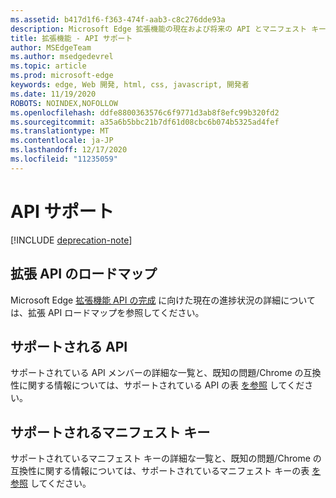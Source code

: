 ```yaml
---
ms.assetid: b417d1f6-f363-474f-aab3-c8c276dde93a
description: Microsoft Edge 拡張機能の現在および将来の API とマニフェスト キーに関する情報を検索します。
title: 拡張機能 - API サポート
author: MSEdgeTeam
ms.author: msedgedevrel
ms.topic: article
ms.prod: microsoft-edge
keywords: edge, Web 開発, html, css, javascript, 開発者
ms.date: 11/19/2020
ROBOTS: NOINDEX,NOFOLLOW
ms.openlocfilehash: ddfe8800363576c6f9771d3ab8f8efc99b320fd2
ms.sourcegitcommit: a35a6b5bbc21b7df61d08cbc6b074b5325ad4fef
ms.translationtype: MT
ms.contentlocale: ja-JP
ms.lasthandoff: 12/17/2020
ms.locfileid: "11235059"
---
```

# API サポート  

[!INCLUDE [deprecation-note](includes/deprecation-note.md)]  

## 拡張 API のロードマップ
Microsoft Edge [拡張機能 API の完成](./api-support/extension-API-roadmap.md) に向けた現在の進捗状況の詳細については、拡張 API ロードマップを参照してください。

## サポートされる API
サポートされている API メンバーの詳細な一覧と、既知の問題/Chrome の互換性に関する情報については、サポートされている API の表 [を参照](./api-support/supported-APIs.md) してください。

## サポートされるマニフェスト キー
サポートされているマニフェスト キーの詳細な一覧と、既知の問題/Chrome の互換性に関する情報については、サポートされているマニフェスト キーの表 [を参照](./api-support/supported-manifest-keys.md) してください。
